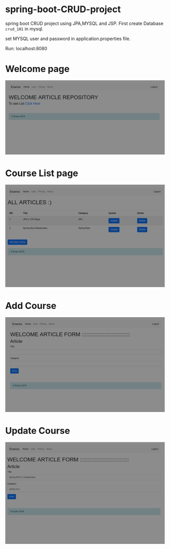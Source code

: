 # spring-boot-CRUD-project
  
  spring boot CRUD project using JPA,MYSQL and JSP.
  First create Database `crud_101` in mysql.
  
  set MYSQL user and password in application.properties file.
  
  Run: localhost:8080 
  
  
 # Welcome page 
  
 ![](images/one.png)


 # Course List page
 
   ![](images/two.png)
   
   
 # Add Course  
   ![](images/three.png)
   
   
 # Update Course
   ![](images/four.png)
